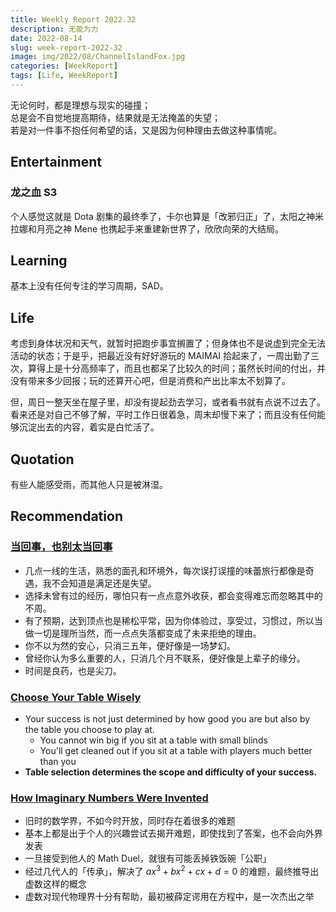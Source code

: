 ```yaml
---
title: Weekly Report 2022.32
description: 无能为力
date: 2022-08-14
slug: week-report-2022-32
image: img/2022/08/ChannelIslandFox.jpg
categories: [WeekReport]
tags: [Life, WeekReport]
---
```


无论何时，都是理想与现实的碰撞；  
总是会不自觉地提高期待，结果就是无法掩盖的失望；  
若是对一件事不抱任何希望的话，又是因为何种理由去做这种事情呢。

## Entertainment

### 龙之血 S3

个人感觉这就是 Dota 剧集的最终季了，卡尔也算是「改邪归正」了，太阳之神米拉娜和月亮之神 Mene 也携起手来重建新世界了，欣欣向荣的大结局。

## Learning

基本上没有任何专注的学习周期，SAD。

## Life

考虑到身体状况和天气，就暂时把跑步事宜搁置了；但身体也不是说虚到完全无法活动的状态；于是乎，把最近没有好好游玩的 MAIMAI 拾起来了，一周出勤了三次，算得上是十分高频率了，而且也都呆了比较久的时间；虽然长时间的付出，并没有带来多少回报；玩的还算开心吧，但是消费和产出比率太不划算了。

但，周日一整天坐在屋子里，却没有提起劲去学习，或者看书就有点说不过去了。看来还是对自己不够了解，平时工作日很着急，周末却慢下来了；而且没有任何能够沉淀出去的内容，着实是白忙活了。

## Quotation

有些人能感受雨，而其他人只是被淋湿。

## Recommendation

### [当回事，也别太当回事](https://mp.weixin.qq.com/s/ETP5Z_Gx0CU7feM1E35zNA)

- 几点一线的生活，熟悉的面孔和环境外，每次误打误撞的味蕾旅行都像是奇遇，我不会知道是满足还是失望。
- 选择未曾有过的经历，哪怕只有一点点意外收获，都会变得难忘而忽略其中的不周。
- 有了预期，达到顶点也是稀松平常，因为你体验过，享受过，习惯过，所以当做一切是理所当然，而一点点失落都变成了未来拒绝的理由。
- 你不以为然的安心，只消三五年，便好像是一场梦幻。
- 曾经你认为多么重要的人，只消几个月不联系，便好像是上辈子的缘分。
- 时间是良药，也是尖刀。

### [Choose Your Table Wisely](https://blog.nateliason.com/p/table-selection)

- Your success is not just determined by how good you are but also by the table you choose to play at.
  - You cannot win big if you sit at a table with small blinds
  - You'll get cleaned out if you sit at a table with players much better than you
- **Table selection determines the scope and difficulty of your success.**

### [How Imaginary Numbers Were Invented](https://www.youtube.com/watch?v=cUzklzVXJwo)

- 旧时的数学界，不如今时开放，同时存在着很多的难题
- 基本上都是出于个人的兴趣尝试去揭开难题，即使找到了答案，也不会向外界发表
- 一旦接受到他人的 Math Duel，就很有可能丢掉铁饭碗「公职」
- 经过几代人的「传承」，解决了 $ax^3+bx^2+cx+d=0$ 的难题，最终推导出虚数这样的概念
- 虚数对现代物理界十分有帮助，最初被薛定谔用在方程中，是一次杰出之举
